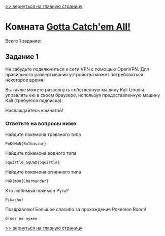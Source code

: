 [>> вернуться на главную страницу](https://github.com/BEPb/tryhackme/blob/master/README.md)

# Комната [Gotta Catch'em All!](https://tryhackme.com/r/room/pokemon) 

Всего 1 заданиe:
## Задание 1
Не забудьте подключиться к сети VPN с помощью OpenVPN. Для правильного развертывания устройства может потребоваться 
некоторое время.

Вы также можете развернуть собственную машину Kali Linux и управлять ею в своем браузере, используя предоставленную 
машину Kali (требуется подписка). 

Наслаждайтесь комнатой!

### Ответьте на вопросы ниже
Найдите покемона травяного типа
```commandline
PoKeMoN{Bulbasaur}
```
Найдите покемона водного типа
```commandline
Squirtle_SqUaD{Squirtle}
```
Найдите покемона огненного типа
```commandline
P0k3m0n{Charmander}
```
Кто любимый покемон Рута?
```commandline
Pikachu!
```
Поздравляю! Большое спасибо за прохождение Pokemon Room!
```commandline
Ответ не нужен
```

[>> вернуться на главную страницу](https://github.com/BEPb/tryhackme/blob/master/README.md)